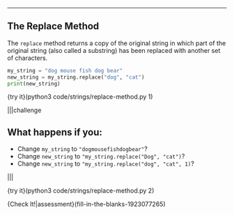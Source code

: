 ----------

## The Replace Method

The `replace` method returns a copy of the original string in which part of the original string (also called a substring) has been replaced with another set of characters.

```python
my_string = "dog mouse fish dog bear"
new_string = my_string.replace("dog", "cat")
print(new_string)
```

{try it}(python3 code/strings/replace-method.py 1)

|||challenge
## What happens if you:
* Change `my_string` to `"dogmousefishdogbear"`?
* Change `new_string` to `"my_string.replace("Dog", "cat")`?
* Change `new_string` to `"my_string.replace("dog", "cat", 1)`?

|||

{try it}(python3 code/strings/replace-method.py 2)

{Check It!|assessment}(fill-in-the-blanks-1923077265)
